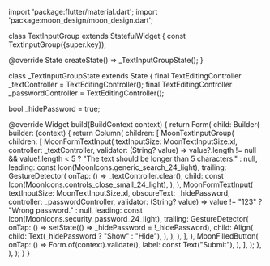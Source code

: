 import 'package:flutter/material.dart';
import 'package:moon_design/moon_design.dart';

class TextInputGroup extends StatefulWidget {
  const TextInputGroup({super.key});

  @override
  State<TextInputGroup> createState() => _TextInputGroupState();
}

class _TextInputGroupState extends State<TextInputGroup> {
  final TextEditingController _textController = TextEditingController();
  final TextEditingController _passwordController = TextEditingController();

  bool _hidePassword = true;

  @override
  Widget build(BuildContext context) {
    return Form(
      child: Builder(
        builder: (context) {
          return Column(
            children: [
              MoonTextInputGroup(
                children: [
                  MoonFormTextInput(
                    textInputSize: MoonTextInputSize.xl,
                    controller: _textController,
                    validator: (String? value) => value?.length != null && value!.length < 5
                      ? "The text should be longer than 5 characters."
                      : null,
                    leading: const Icon(MoonIcons.generic_search_24_light),
                    trailing: GestureDetector(
                      onTap: () => _textController.clear(),
                      child: const Icon(MoonIcons.controls_close_small_24_light),
                    ),
                  ),
                  MoonFormTextInput(
                    textInputSize: MoonTextInputSize.xl,
                    obscureText: _hidePassword,
                    controller: _passwordController,
                    validator: (String? value) => value != "123" ? "Wrong password." : null,
                    leading: const Icon(MoonIcons.security_password_24_light),
                    trailing: GestureDetector(
                      onTap: () => setState(() => _hidePassword = !_hidePassword),
                      child: Align(
                        child: Text(_hidePassword ? "Show" : "Hide"),
                      ),
                    ),
                  ),
                ],
              ),
              MoonFilledButton(
                onTap: () => Form.of(context).validate(),
                label: const Text("Submit"),
              ),
            ],
          );
        },
      ),
    );
  }
}